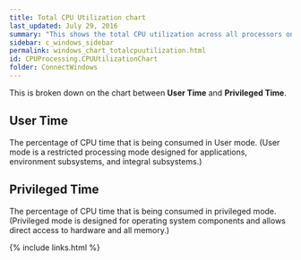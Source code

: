 ```yaml
---
title: Total CPU Utilization chart
last_updated: July 29, 2016
summary: "This shows the total CPU utilization across all processors on the system."
sidebar: c_windows_sidebar
permalink: windows_chart_totalcpuutilization.html
id: CPUProcessing.CPUUtilizationChart
folder: ConnectWindows
---
```


This is broken down on the chart between **User Time** and **Privileged Time**.

## User Time

The percentage of CPU time that is being consumed in User mode. (User mode is a restricted processing mode designed for applications, environment subsystems, and integral subsystems.)

## Privileged Time

The percentage of CPU time that is being consumed in privileged mode. (Privileged mode is designed for operating system components and allows direct access to hardware and all memory.)


{% include links.html %}
